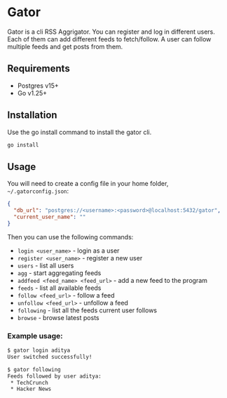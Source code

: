 # Gator

Gator is a cli RSS Aggrigator. You can register and log in different users. Each of them can add different feeds to fetch/follow. A user can follow multiple feeds and get posts from them.

## Requirements

- Postgres v15+
- Go v1.25+

## Installation

Use the go install command to install the gator cli.

```bash
go install
```

## Usage

You will need to create a config file in your home folder, `~/.gatorconfig.json`:

```json
{
  "db_url": "postgres://<username>:<password>@localhost:5432/gator",
  "current_user_name": ""
}
```

Then you can use the following commands:

- `login <user_name>` - login as a user
- `register <user_name>` - register a new user
- `users` - list all users
- `agg` - start aggregating feeds
- `addfeed <feed_name> <feed_url>` - add a new feed to the program
- `feeds` - list all available feeds
- `follow <feed_url>` - follow a feed
- `unfollow <feed_url>` - unfollow a feed
- `following` - list all the feeds current user follows
- `browse` - browse latest posts

### Example usage:

```bash
$ gator login aditya
User switched successfully!

$ gator following
Feeds followed by user aditya:
 * TechCrunch
 * Hacker News
```
